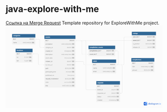 # java-explore-with-me
[Ссылка на Merge Request](https://github.com/Zazhigina/java-explore-with-me/pull/7)
Template repository for ExploreWithMe project.
![Схема базы данных](https://github.com/Zazhigina/java-explore-with-me/blob/main/Untitled.png)
